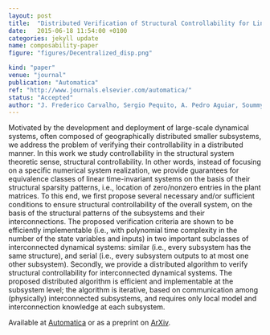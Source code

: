 ```yaml
---
layout: post
title:  "Distributed Verification of Structural Controllability for Linear Time-Invariant Systems"
date:   2015-06-18 11:54:00 +0100
categories: jekyll update
name: composability-paper
figure: "figures/Decentralized_disp.png"

kind: "paper"
venue: "journal"
publication: "Automatica"
ref: "http://www.journals.elsevier.com/automatica/"
status: "Accepted"
author: "J. Frederico Carvalho, Sergio Pequito, A. Pedro Aguiar, Soummya Kar, Karl H. Johansson"
---
```


Motivated by the development and deployment of large-scale dynamical systems, often composed of geographically distributed smaller subsystems, we address the problem of verifying their controllability in a distributed manner. In this work we study controllability in the structural system theoretic sense, structural controllability. In other words, instead of focusing on a specific numerical system realization, we provide guarantees for equivalence classes of linear time-invariant systems on the basis of their structural sparsity patterns, i.e., location of zero/nonzero entries in the plant matrices. To this end, we first propose several necessary and/or sufficient conditions to ensure structural controllability of the overall system, on the basis of the structural patterns of the subsystems and their interconnections. The proposed verification criteria are shown to be efficiently implementable (i.e., with polynomial time complexity in the number of the state variables and inputs) in two important subclasses of interconnected dynamical systems: similar (i.e., every subsystem has the same structure), and serial (i.e., every subsystem outputs to at most one other subsystem). Secondly, we provide a distributed algorithm to verify structural controllability for interconnected dynamical systems. The proposed distributed algorithm is efficient and implementable at the subsystem level; the algorithm is iterative, based on communication among (physically) interconnected subsystems, and requires only local model and interconnection knowledge at each subsystem. 

Available at [Automatica] or as a preprint on [ArXiv].

[Automatica]:https://www.sciencedirect.com/science/article/pii/S0005109816305246
[ArXiV]:http://arxiv.org/abs/1506.05770
